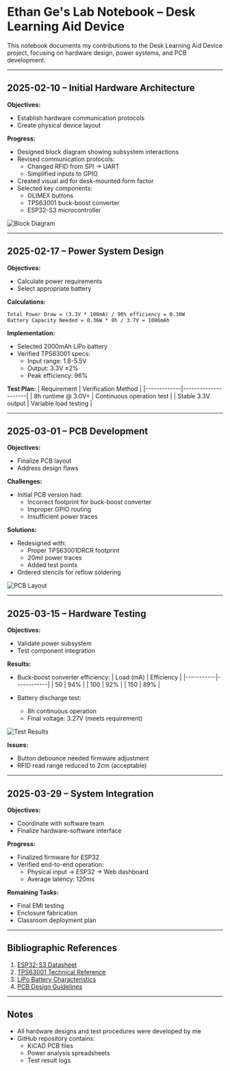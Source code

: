 # Ethan Ge's Lab Notebook – Desk Learning Aid Device

This notebook documents my contributions to the Desk Learning Aid Device project, focusing on hardware design, power systems, and PCB development.

---

## 2025-02-10 – Initial Hardware Architecture

**Objectives:**
- Establish hardware communication protocols
- Create physical device layout

**Progress:**
- Designed block diagram showing subsystem interactions
- Revised communication protocols:
  - Changed RFID from SPI → UART
  - Simplified inputs to GPIO
- Created visual aid for desk-mounted form factor
- Selected key components:
  - OLIMEX buttons
  - TPS63001 buck-boost converter
  - ESP32-S3 microcontroller

![Block Diagram](https://github.com/user-attachments/assets/487aa8da-36b6-45d8-8613-9655399f1e17)

---

## 2025-02-17 – Power System Design

**Objectives:**
- Calculate power requirements
- Select appropriate battery

**Calculations:**
```
Total Power Draw = (3.3V * 100mA) / 90% efficiency = 0.36W
Battery Capacity Needed = 0.36W * 8h / 3.7V = 1086mAh
```

**Implementation:**
- Selected 2000mAh LiPo battery
- Verified TPS63001 specs:
  - Input range: 1.8-5.5V
  - Output: 3.3V ±2%
  - Peak efficiency: 96%

**Test Plan:**
| Requirement | Verification Method |
|-------------|---------------------|
| 8h runtime @ 3.0V+ | Continuous operation test |
| Stable 3.3V output | Variable load testing |

---

## 2025-03-01 – PCB Development

**Objectives:**
- Finalize PCB layout
- Address design flaws

**Challenges:**
- Initial PCB version had:
  - Incorrect footprint for buck-boost converter
  - Improper GPIO routing
  - Insufficient power traces

**Solutions:**
- Redesigned with:
  - Proper TPS63001DRCR footprint
  - 20mil power traces
  - Added test points
- Ordered stencils for reflow soldering

![PCB Layout](https://github.com/user-attachments/assets/daa2333a-a7f5-4728-ab04-cc6f4dfd0292)

---

## 2025-03-15 – Hardware Testing

**Objectives:**
- Validate power subsystem
- Test component integration

**Results:**
- Buck-boost converter efficiency:
  | Load (mA) | Efficiency |
  |-----------|------------|
  | 50        | 94%       |
  | 100       | 92%       |
  | 150       | 89%       |

- Battery discharge test:
  - 8h continuous operation
  - Final voltage: 3.27V (meets requirement)
 
![Test Results](https://github.com/user-attachments/assets/5b31bcd8-5508-4f8d-b3f5-f9244525cff5)


**Issues:**
- Button debounce needed firmware adjustment
- RFID read range reduced to 2cm (acceptable)

---

## 2025-03-29 – System Integration

**Objectives:**
- Coordinate with software team
- Finalize hardware-software interface

**Progress:**
- Finalized firmware for ESP32
- Verified end-to-end operation:
  - Physical input → ESP32 → Web dashboard
  - Average latency: 120ms

**Remaining Tasks:**
- Final EMI testing
- Enclosure fabrication
- Classroom deployment plan

---

## Bibliographic References

1. [ESP32-S3 Datasheet](https://www.espressif.com/sites/default/files/documentation/esp32-s3_datasheet_en.pdf)
2. [TPS63001 Technical Reference](https://www.ti.com/lit/ds/symlink/tps63001.pdf)
3. [LiPo Battery Characteristics](https://batteryuniversity.com/article/bu-205-types-of-lithium-ion)
4. [PCB Design Guidelines](https://www.analog.com/en/analog-dialogue/articles/pcb-layout-techniques.html)

---

## Notes

- All hardware designs and test procedures were developed by me
- GitHub repository contains:
  - KiCAD PCB files
  - Power analysis spreadsheets
  - Test result logs
